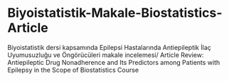 # Biyoistatistik-Makale-Biostatistics-Article
 Biyoistatistik dersi kapsamında Epilepsi Hastalarında Antiepileptik İlaç Uyumusuzluğu ve Öngörücüleri makale incelemesi/ Article Review: Antiepileptic Drug Nonadherence and Its Predictors among Patients with Epilepsy in the Scope of Biostatistics Course
